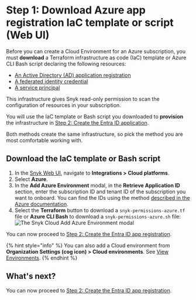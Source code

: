 # Step 1: Download Azure app registration IaC template or script (Web UI)

Before you can create a Cloud Environment for an Azure subscription, you must **download** a Terraform infrastructure as code (IaC) template or Azure CLI Bash script declaring the following resources:

* [An Active Directory (AD) application registration](https://learn.microsoft.com/en-us/azure/active-directory/develop/app-objects-and-service-principals#application-registration)
* [A federated identity credential](https://learn.microsoft.com/en-us/azure/active-directory/develop/workload-identity-federation)
* [A service principal](https://learn.microsoft.com/en-us/azure/active-directory/develop/app-objects-and-service-principals#service-principal-object)

This infrastructure gives Snyk read-only permission to scan the configuration of resources in your subscription.

You will use the IaC template or Bash script you downloaded to **provision** the infrastructure in [Step 2: Create the Entra ID application](step-2-create-the-azure-ad-app-registration.md).

Both methods create the same infrastructure, so pick the method you are most comfortable working with.

## Download the IaC template or Bash script

1. In the [Snyk Web UI](https://app.snyk.io/), navigate to **Integrations > Cloud platforms**.
2. Select **Azure**.
3. In the **Add Azure Environment** modal, in the **Retrieve Application ID** section, enter the subscription ID and tenant ID of the subscription you want to onboard. You can find the IDs using the method [described in the Azure documentation](https://learn.microsoft.com/en-us/azure/azure-portal/get-subscription-tenant-id).
4. Select the **Terraform** button to download a `snyk-permissions-azure.tf` file or **Azure CLI Bash** to download a `snyk-permissions-azure.sh` file:\
   ![The Snyk Cloud Add Azure Environment modal](../../../../.gitbook/assets/snyk-cloud-onboard-azure-step-1.png)

You can now proceed to [Step 2: Create the Entra ID app registration](step-2-create-the-azure-ad-app-registration.md).

{% hint style="info" %}
You can also add a Cloud environment from **Organization Settings (cog icon) > Cloud environments**. See [View Environments](../../../../scan-with-snyk/snyk-iac/getting-started-with-iac+-and-cloud-scans/snyk-environments/view-add-and-remove-environments.md).
{% endhint %}

## What's next?

You can now proceed to [Step 2: Create the Entra ID app registration](step-2-create-the-azure-ad-app-registration.md).
